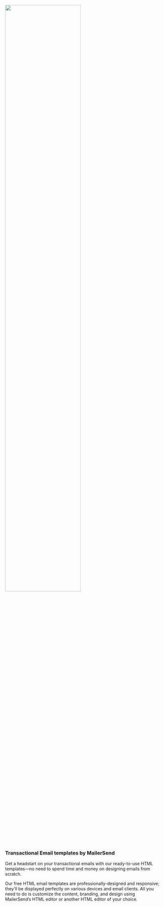 <img src="https://github.com/mailersend/transactional-email-templates/assets/73846155/6eb98400-90a3-4acb-9554-5fa8839a20a1" width="70%" ></img>

### Transactional Email templates by MailerSend

Get a headstart on your transactional emails with our ready-to-use HTML templates—no need to spend time and money on designing emails from scratch.

Our free HTML email templates are professionally-designed and responsive; they’ll be displayed perfectly on various devices and email clients. All you need to do is customize the content, branding, and design using MailerSend’s HTML editor or another HTML editor of your choice.
